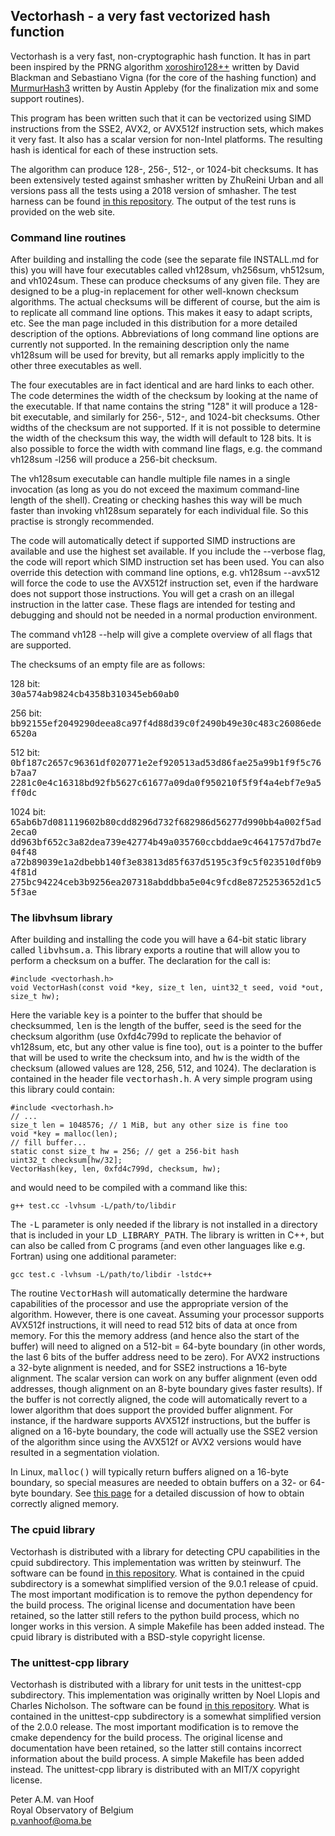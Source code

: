## Vectorhash - a very fast vectorized hash function

Vectorhash is a very fast, non-cryptographic hash function. It has in part been
inspired by the PRNG algorithm [xoroshiro128++](https://prng.di.unimi.it/)
written by David Blackman and Sebastiano Vigna (for the core of the hashing
function) and
[MurmurHash3](https://github.com/aappleby/smhasher/blob/master/src/MurmurHash3.cpp)
written by Austin Appleby (for the finalization mix and some support routines).

This program has been written such that it can be vectorized using SIMD
instructions from the SSE2, AVX2, or AVX512f instruction sets, which makes it
very fast. It also has a scalar version for non-Intel platforms. The resulting
hash is identical for each of these instruction sets.

The algorithm can produce 128-, 256-, 512-, or 1024-bit checksums. It has been
extensively tested against smhasher written by ZhuReini Urban and all versions
pass all the tests using a 2018 version of smhasher. The test harness can be
found [in this repository](https://github.com/rurban/smhasher). The output of
the test runs is provided on the web site.

### Command line routines

After building and installing the code (see the separate file INSTALL.md for
this) you will have four executables called vh128sum, vh256sum, vh512sum, and
vh1024sum. These can produce checksums of any given file. They are designed to be
a plug-in replacement for other well-known checksum algorithms. The actual
checksums will be different of course, but the aim is to replicate all command
line options. This makes it easy to adapt scripts, etc. See the man page
included in this distribution for a more detailed description of the options.
Abbreviations of long command line options are currently not supported. In the
remaining description only the name vh128sum will be used for brevity, but all
remarks apply implicitly to the other three executables as well.

The four executables are in fact identical and are hard links to each other. The
code determines the width of the checksum by looking at the name of the
executable. If that name contains the string "128" it will produce a 128-bit
executable, and similarly for 256-, 512-, and 1024-bit checksums. Other widths
of the checksum are not supported. If it is not possible to determine the width
of the checksum this way, the width will default to 128 bits. It is also
possible to force the width with command line flags, e.g. the command vh128sum
\-l256 will produce a 256-bit checksum.

The vh128sum executable can handle multiple file names in a single invocation
(as long as you do not exceed the maximum command-line length of the shell).
Creating or checking hashes this way will be much faster than invoking vh128sum
separately for each individual file. So this practise is strongly recommended.

The code will automatically detect if supported SIMD instructions are available
and use the highest set available. If you include the \--verbose flag, the code
will report which SIMD instruction set has been used. You can also override this
detection with command line options, e.g. vh128sum \--avx512 will force the code
to use the AVX512f instruction set, even if the hardware does not support those
instructions. You will get a crash on an illegal instruction in the latter case.
These flags are intended for testing and debugging and should not be needed in a
normal production environment.

The command vh128 \--help will give a complete overview of all flags that are
supported.

The checksums of an empty file are as follows:

128 bit:   
<tt>30a574ab9824cb4358b310345eb60ab0</tt>

256 bit:   
<tt>bb92155ef2049290deea8ca97f4d88d39c0f2490b49e30c483c26086ede6520a</tt>

512 bit:   
<tt>0bf187c2657c96361df020771e2ef920513ad53d86fae25a99b1f9f5c76b7aa7</tt>
<tt>2281c0e4c16318bd92fb5627c61677a09da0f950210f5f9f4a4ebf7e9a5ff0dc</tt>

1024 bit:   
<tt>65ab6b7d081119602b80cdd8296d732f682986d56277d990bb4a002f5ad2eca0</tt>
<tt>dd963bf652c3a82dea739e42774b49a035760ccbddae9c4641757d7bd7e04f48</tt>
<tt>a72b89039e1a2dbebb140f3e83813d85f637d5195c3f9c5f023510df0b94f81d</tt>
<tt>275bc94224ceb3b9256ea207318abddbba5e04c9fcd8e8725253652d1c55f3ae</tt>

### The libvhsum library

After building and installing the code you will have a 64-bit static library
called <tt>libvhsum.a</tt>. This library exports a routine that will allow
you to perform a checksum on a buffer. The declaration for the call is:

    #include <vectorhash.h>
    void VectorHash(const void *key, size_t len, uint32_t seed, void *out, size_t hw);

Here the variable <tt>key</tt> is a pointer to the buffer that should be
checksummed, <tt>len</tt> is the length of the buffer, <tt>seed</tt> is the seed
for the checksum algorithm (use 0xfd4c799d to replicate the behavior of
vh128sum, etc, but any other value is fine too), <tt>out</tt> is a pointer to
the buffer that will be used to write the checksum into, and <tt>hw</tt> is the
width of the checksum (allowed values are 128, 256, 512, and 1024). The
declaration is contained in the header file <tt>vectorhash.h</tt>. A very simple
program using this library could contain:

    #include <vectorhash.h>
    // ...
    size_t len = 1048576; // 1 MiB, but any other size is fine too
    void *key = malloc(len);
    // fill buffer...
    static const size_t hw = 256; // get a 256-bit hash
    uint32_t checksum[hw/32];
    VectorHash(key, len, 0xfd4c799d, checksum, hw);

and would need to be compiled with a command like this:

    g++ test.cc -lvhsum -L/path/to/libdir

The <tt>-L</tt> parameter is only needed if the library is not installed in a
directory that is included in your <tt>LD_LIBRARY_PATH</tt>. The library is
written in C++, but can also be called from C programs (and even other
languages like e.g. Fortran) using one additional parameter:

	gcc test.c -lvhsum -L/path/to/libdir -lstdc++

The routine <tt>VectorHash</tt> will automatically determine the hardware
capabilities of the processor and use the appropriate version of the algorithm.
However, there is one caveat. Assuming your processor supports AVX512f
instructions, it will need to read 512 bits of data at once from memory. For this
the memory address (and hence also the start of the buffer) will need to aligned
on a 512-bit = 64-byte boundary (in other words, the last 6 bits of the buffer
address need to be zero). For AVX2 instructions a 32-byte alignment is needed,
and for SSE2 instructions a 16-byte alignment. The scalar version can work on
any buffer alignment (even odd addresses, though alignment on an 8-byte boundary
gives faster results). If the buffer is not correctly aligned, the code will
automatically revert to a lower algorithm that does support the provided buffer
alignment. For instance, if the hardware supports AVX512f instructions, but the
buffer is aligned on a 16-byte boundary, the code will actually use the SSE2
version of the algorithm since using the AVX512f or AVX2 versions would have
resulted in a segmentation violation.

In Linux, <tt>malloc()</tt> will typically return buffers aligned on a 16-byte
boundary, so special measures are needed to obtain buffers on a 32- or 64-byte
boundary. See
[this page](https://embeddedartistry.com/blog/2017/02/22/generating-aligned-memory/)
for a detailed discussion of how to obtain correctly aligned memory.

### The cpuid library

Vectorhash is distributed with a library for detecting CPU capabilities in the
cpuid subdirectory. This implementation was written by steinwurf. The software
can be found [in this repository](https://github.com/steinwurf/cpuid/). What is
contained in the cpuid subdirectory is a somewhat simplified version of the 9.0.1
release of cpuid. The most important modification is to remove the python
dependency for the build process. The original license and documentation
have been retained, so the latter still refers to the python build process, which
no longer works in this version. A simple Makefile has been added instead.
The cpuid library is distributed with a BSD-style copyright license.

### The unittest-cpp library

Vectorhash is distributed with a library for unit tests in the unittest-cpp
subdirectory. This implementation was originally written by Noel Llopis and
Charles Nicholson. The software can be found
[in this repository](https://github.com/unittest-cpp/unittest-cpp). What is
contained in the unittest-cpp subdirectory is a somewhat simplified version
of the 2.0.0 release. The most important modification is to remove the cmake
dependency for the build process. The original license and documentation
have been retained, so the latter still contains incorrect information about
the build process. A simple Makefile has been added instead. The unittest-cpp
library is distributed with an MIT/X copyright license.


Peter A.M. van Hoof   
Royal Observatory of Belgium   
p.vanhoof@oma.be
